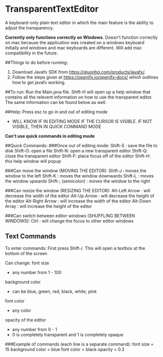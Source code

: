 # TransparentTextEditor
A keyboard-only plain text editor in which the main feature is the ability to adjust the transparency. 

**Currently only functions correctly on Windows**. Doesn't function correctly on mac because the application was created on a windows keyboard initially and windows and mac keyboards are different. Will add mac compatibility in the future.

##Things to do before running:
1) Download Javafx SDK from https://gluonhq.com/products/javafx/.
2) Follow the steps given at https://openjfx.io/openjfx-docs/ which outlines how to get javafx working.

##To run:
Run the Main.java file. Shift-H will open up a help window that contains all the relevent information on how to use the transparent editor. The same information can be found below as well.

##Help:
Press esc to go in and out of editing mode
 - WILL KNOW IF IN EDITING MODE IF THE CURSOR IS VISIBLE. IF NOT VISIBLE, THEN IN QUICK COMMAND MODE

**Can't use quick commands in editing mode**

##Quick Commands:
###Once out of editing mode:
Shift-S : save the file to disk
Shift-O: open a file
Shift-N: open a new transparent editor
Shift-Q: close the transparent editor
Shift-F: place focus off of the editor
Shift-H: this help window will popup

###Can move the window (MOVING THE EDITOR):
Shift-J : moves the window to the left
Shift-K : moves the window downwards
Shift-L : moves the window upwards
Shift-; (semicolon) : moves the window to the right

###Can resize the window (RESIZING THE EDITOR):
Alt-Left Arrow : will decrease the width of the editor
Alt-Up Arrow : will decrease the height of the editor
Alt-Right Arrow : will increase the width of the editor
Alt-Down Array : will increase the height of the editor

###Can switch between editor windows (SHUFFLING BETWEEN WINDOWS):
Ctrl : will change the focus to other editor windows

## Text Commands
To enter commands:
First press Shift-/. This will open a textbox at the bottom of the screen

Can change:
font size
 - any number from 1 - 100 

background color
 - can be blue, green, red, black, white, pink 

font color 
 - any color

opacity of the editor
- any number from 0 - 1
 - 0 is completely transparent and 1 is completely opaque

###Example of commands (each line is a separate command):
font size = 15
background color = blue
font color = black
opacity = 0.3 
